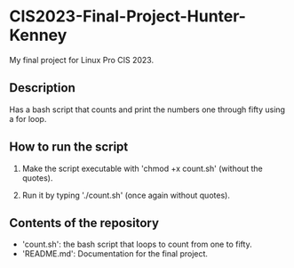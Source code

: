 # CIS2023-Final-Project-Hunter-Kenney
My final project for Linux Pro CIS 2023.

## Description

Has a bash script that counts and print the numbers one through fifty using a for loop.

## How to run the script

1. Make the script executable with 'chmod +x count.sh'   (without the quotes).

2. Run it by typing './count.sh' (once again without quotes).

## Contents of the repository

- 'count.sh': the bash script that loops to count from one to fifty.
- 'README.md': Documentation for the final project.
